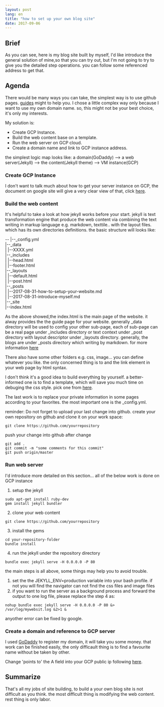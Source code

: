 ```yaml
---
layout: post
lang: en
title: "how to set up your own blog site"
date: 2017-09-06
---
```


## Brief

As you can see, here is my blog site built by myself, I'd like introduce the general solution of mine,so that you can try out, but I'm not going to try to give you the detailed step operations. you can follow some referenced address to get that.

## Agenda

There would be many ways you can take, the simplest way is to use github pages. [guides](http://jmcglone.com/guides/github-pages/) might to help you. I chose a little complex way only because I want to use my own domain name. so, this might not be your best choice, it's only my interests.

My solution is:

- Create GCP Instance.     
- Build the web content base on a template.    
- Run the web server on GCP cloud.    
- Create a domain name and link to GCP instance address.    

the simplest logic map looks like:
a domain(GoDaddy) --> a web server(Jekyll) --> the content(Jekyll theme) --> VM instance(GCP)       

### Create GCP Instance 

I don't want to talk much about how to get your server instance on GCP, the document on google site will give a very clear view of that, click [here](https://cloud.google.com/compute/docs/quickstart-linux). 

### Build the web content

It's helpful to take a look at how jekyll works before your start. jekyll is text transformation engine that produce the web content via combining the text writing in markup language e.g. markdown, texttile.. with the layout files. which has its own directories definitions. the basic structure will looks like:

--
|--_config.yml    
|--_data    
|  |--XXXX.yml   
|--_includes   
|  |--head.html   
|  |--footer.html   
|--_layouts   
|  |--default.html   
|  |--post.html   
|--_posts   
|  |--2017-08-31-how-to-setup-your-website.md   
|  |--2017-08-31-introduce-myself.md    
|--_site    
|--index.html    

As the above showed,the index.html is the main page of the website. it alway provides the the guide page for your website.
generally  _data directory will be used to config your other sub-page, each of sub-page can be a real page under _includes directory or text context under _post directory with layout descriptor under _layouts directory. 
generally, the blogs are under _posts directory which writing by markdown.
for more information [here](https://jekyllrb.com/docs/structure/)

There also have some other folders e.g. css, image... you can define whatever you like. the only concerned thing is to and the link element in your web page by html syntax.  

I don't think it's a good idea to build everything by yourself. a better-informed one is to find a template, which will save you much time on debuging the css style. pick one from [here](http://jekyllthemes.org/).

The last work is to replace your private information in some  pages according to your favorites. the most important one is the _config.yml.

reminder: Do not forget to upload your last change into github. 
create your own repository on github and clone it on your work space:

```
git clone https://github.com/yourrepository 
```

push your change into github after change

```
git add .
git commit -m "some comments for this commit"
git push origin/master
```

### Run web server 

I'd introduce more detailed on this section... all of the below work is done on GCP instance

1. setup  the jekyll

```
sudo apt-get install ruby-dev
gem install jekyll bundler
```

2. clone your web content

```
git clone https://github.com/yourrepository
```

3. install the gems

```
cd your-repository-folder
bundle install
```

4. run the jekyll under the repository directory

```
bundle exec jekyll serve -H 0.0.0.0 -P 80
```

the main steps is all above, some things may help you to avoid trouble. 
1. set the the JEKYLL_ENV=production variable into your bash profile. if not you will find the navigator can not find the css files and image files
2. if you want to run the server as a background process and forward the output to one log file, please replace the step 4 as:

```
nohup bundle exec jekyll serve -H 0.0.0.0 -P 80 &> /var/log/mywebsit.log &2>1 &
```

anyother error can be fixed by google.

### Create a domain and reference to GCP server

I used [GoDaddy](https://www.godaddy.com/) to register my domain, it will take you some money. that work can be finished easily, the only difficault thing is to find a favourite name without be taken by other.

Change 'points to' the A field into your GCP public ip following [here](https://www.godaddy.com/help/change-my-ip-address-20134).

## Summarize

That's all my jobs of site building, to build a your own blog site is not difficult as you think. the most difficult thing is modifying the web content. rest thing is only labor.
